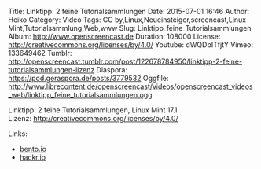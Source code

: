 Title: Linktipp: 2 feine Tutorialsammlungen
Date: 2015-07-01 16:46
Author: Heiko
Category: Video
Tags: CC by,Linux,Neueinsteiger,screencast,Linux Mint,Tutorialsammlung,Web,www
Slug: Linktipp_feine_Tutorialsammlungen
Album: http://www.openscreencast.de
Duration: 108000
License: http://creativecommons.org/licenses/by/4.0/
Youtube: dWQDbITfjtY
Vimeo: 133649462
Tumblr: http://openscreencast.tumblr.com/post/122678784950/linktipp-2-feine-tutorialsammlungen-lizenz
Diaspora: https://pod.geraspora.de/posts/3779532
Oggfile: http://www.librecontent.de/openscreencast/videos/openscreencast_videos_web/linktipp_feine_tutorialsammlungen.ogg

Linktipp: 2 feine Tutorialsammlungen, Linux Mint 17.1  
Lizenz: <http://creativecommons.org/licenses/by/4.0/>

Links:

  * [bento.io](https://www.bento.io/)
  * [hackr.io](http://hackr.io/)

